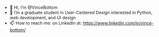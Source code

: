- 👋 Hi, I’m @VinceBottom
- 👀 I’m a graduate student in User-Centered Design interested in Python, web development, and UI design
- 📫 How to reach me: on LinkedIn at: https://www.linkedin.com/in/vince-bottom/
